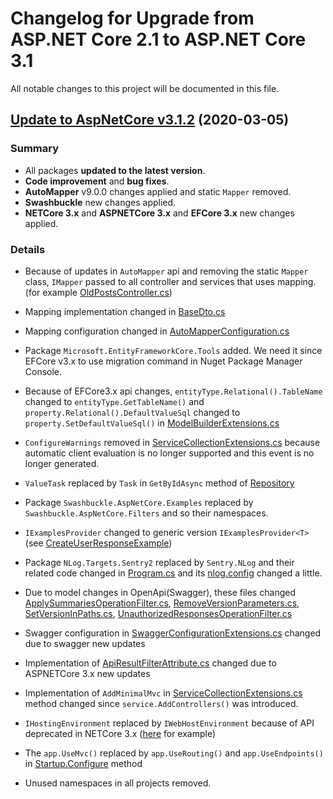 # Changelog for Upgrade from ASP.NET Core 2.1 to ASP.NET Core 3.1
All notable changes to this project will be documented in this file.

## [Update to AspNetCore v3.1.2]  (2020-03-05)

### Summary
- All packages **updated to the latest version**.
- **Code improvement** and **bug fixes**.
- **AutoMapper** v9.0.0 changes applied and static `Mapper` removed.
- **Swashbuckle** new changes applied.
- **NETCore 3.x** and **ASPNETCore 3.x** and **EFCore 3.x** new changes applied.

### Details

- Because of updates in `AutoMapper` api and removing the static `Mapper` class, `IMapper` passed to all controller and services that uses mapping. (for example [OldPostsController.cs](https://github.com/dotnetzoom/AspNetCore-WebApi-Course/commit/512375f4768b4ed08f0e03cf58e14ac392cd1c3d#diff-eaab1d7550c3c321acce8aed23408f31))

- Mapping implementation changed in [BaseDto.cs](https://github.com/dotnetzoom/AspNetCore-WebApi-Course/commit/512375f4768b4ed08f0e03cf58e14ac392cd1c3d#diff-e7ce6de2fd70a2e3cffd18f3ada9e392)

- Mapping configuration changed in [AutoMapperConfiguration.cs](https://github.com/dotnetzoom/AspNetCore-WebApi-Course/commit/512375f4768b4ed08f0e03cf58e14ac392cd1c3d#diff-9eac783364651f0bb7476af1a68abc6c)

- Package `Microsoft.EntityFrameworkCore.Tools` added. We need it since EFCore v3.x to use migration command in Nuget Package Manager Console.

- Because of EFCore3.x api changes, `entityType.Relational().TableName` changed to `entityType.GetTableName()` and `property.Relational().DefaultValueSql` changed to `property.SetDefaultValueSql()` in [ModelBuilderExtensions.cs](https://github.com/dotnetzoom/AspNetCore-WebApi-Course/commit/512375f4768b4ed08f0e03cf58e14ac392cd1c3d#diff-becd12d58ff3b004786ad98ed04ab5e9)

- `ConfigureWarnings` removed in [ServiceCollectionExtensions.cs](https://github.com/dotnetzoom/AspNetCore-WebApi-Course/commit/512375f4768b4ed08f0e03cf58e14ac392cd1c3d#diff-92fe43494731aa038324b5b4b89b795cL37) because automatic client evaluation is no longer supported and this event is no longer generated.

- `ValueTask` replaced by `Task` in `GetByIdAsync` method of [Repository](https://github.com/dotnetzoom/AspNetCore-WebApi-Course/commit/512375f4768b4ed08f0e03cf58e14ac392cd1c3d#diff-94b60a9279541f7ec2317bd1ccb39e10R28)

- Package `Swashbuckle.AspNetCore.Examples` replaced by `Swashbuckle.AspNetCore.Filters` and so their namespaces.

- `IExamplesProvider` changed to generic version `IExamplesProvider<T>` (see [CreateUserResponseExample](https://github.com/dotnetzoom/AspNetCore-WebApi-Course/compare/AspNetCore2.1...master#diff-df20c65f37a9123d4f975cbd679a0b58L155))

- Package `NLog.Targets.Sentry2` replaced by `Sentry.NLog` and their related code changed in [Program.cs](https://github.com/dotnetzoom/AspNetCore-WebApi-Course/commit/512375f4768b4ed08f0e03cf58e14ac392cd1c3d#diff-c47d99eda2de424251000d1108618003) and its [nlog.config](https://github.com/dotnetzoom/AspNetCore-WebApi-Course/commit/512375f4768b4ed08f0e03cf58e14ac392cd1c3d#diff-20fb3fba6421f6afb2c8c7e29ba38ef9) changed a little.

- Due to model changes in OpenApi(Swagger), these files changed [ApplySummariesOperationFilter.cs](https://github.com/dotnetzoom/AspNetCore-WebApi-Course/commit/512375f4768b4ed08f0e03cf58e14ac392cd1c3d#diff-4bec3d908f7d545fcef8aba09fcff33f), [RemoveVersionParameters.cs](https://github.com/dotnetzoom/AspNetCore-WebApi-Course/commit/512375f4768b4ed08f0e03cf58e14ac392cd1c3d#diff-2cb5e55c2bd5965637f6157197bbcca8), [SetVersionInPaths.cs](https://github.com/dotnetzoom/AspNetCore-WebApi-Course/commit/512375f4768b4ed08f0e03cf58e14ac392cd1c3d#diff-1cc6c72fa90caa6d8f9d0f68b5426ca1), [UnauthorizedResponsesOperationFilter.cs](https://github.com/dotnetzoom/AspNetCore-WebApi-Course/commit/512375f4768b4ed08f0e03cf58e14ac392cd1c3d#diff-6ff134c9756202d7c244ca64c4334d75)

- Swagger configuration in [SwaggerConfigurationExtensions.cs](https://github.com/dotnetzoom/AspNetCore-WebApi-Course/commit/512375f4768b4ed08f0e03cf58e14ac392cd1c3d#diff-04b7fe07540f95c0feef71762d4427e2) changed due to swagger new updates

- Implementation of [ApiResultFilterAttribute.cs](https://github.com/dotnetzoom/AspNetCore-WebApi-Course/commit/512375f4768b4ed08f0e03cf58e14ac392cd1c3d#diff-6666eb9214b52adc50e21618657a5fbe) changed due to ASPNETCore 3.x new updates

- Implementation of `AddMinimalMvc` in [ServiceCollectionExtensions.cs ](https://github.com/dotnetzoom/AspNetCore-WebApi-Course/commit/512375f4768b4ed08f0e03cf58e14ac392cd1c3d#diff-92fe43494731aa038324b5b4b89b795cL41) method changed since `service.AddControllers()` was introduced.

- `IHostingEnvironment` replaced by `IWebHostEnvironment` because of API deprecated in NETCore 3.x ([here](https://github.com/dotnetzoom/AspNetCore-WebApi-Course/commit/512375f4768b4ed08f0e03cf58e14ac392cd1c3d#diff-9630cb1f7e42938b535ac527b562c5b5) for example)

- The `app.UseMvc()` replaced by `app.UseRouting()` and `app.UseEndpoints()` in [Startup.Configure](https://github.com/dotnetzoom/AspNetCore-WebApi-Course/commit/512375f4768b4ed08f0e03cf58e14ac392cd1c3d#diff-a045957754a1b17bd3f0ba5e21bd0c13R68) method

- Unused namespaces in all projects removed.

[Update to AspNetCore v3.1.2]: https://github.com/dotnetzoom/AspNetCore-WebApi-Course/compare/AspNetCore2.1...master
